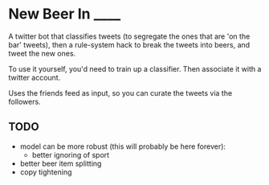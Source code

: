 New Beer In ____
================

A twitter bot that classifies tweets (to segregate the ones that are 'on the bar' tweets), then a rule-system hack to break the tweets into beers, and tweet the new ones.

To use it yourself, you'd need to train up a classifier. Then associate it with a twitter account.

Uses the friends feed as input, so you can curate the tweets via the followers.



TODO
----
- model can be more robust (this will probably be here forever):
  - better ignoring of sport
- better beer item splitting
- copy tightening